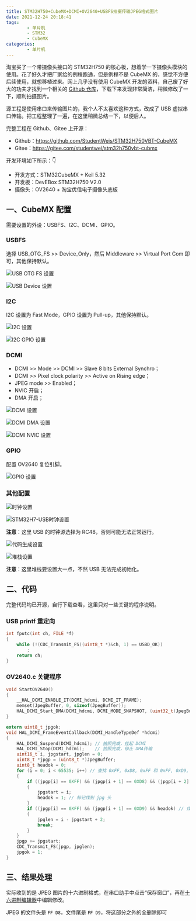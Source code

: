 ```yaml
---
title: STM32H750+CubeMX+DCMI+OV2640+USBFS拍摄传输JPEG格式图片
date: 2021-12-24 20:18:41
tags: 
        - 单片机
        - STM32
        - CubeMX
categories: 
        - 单片机
---
```


淘宝买了一个带摄像头接口的 STM32H750 的核心板，想着学一下摄像头模块的使用。花了好久才把厂家给的例程跑通，但是例程不是 CubeMX 的，感觉不方便后续使用，就想移植过来。网上几乎没有使用 CubeMX 开发的资料，自己废了好大的功夫才找到一个相关的 [Github 仓库](https://github.com/McflyWZX/DCMItest)，下载下来发现非常简洁，稍微修改了一下，顺利拍摄图片。

源工程是使用串口来传输图片的，我个人不太喜欢这种方式，改成了 USB 虚拟串口传输。把工程整理了一遍，在这里稍微总结一下，以便后人。

<!-- more -->

完整工程在 Github、Gitee 上开源：

- Github：https://github.com/StudentWeis/STM32H750VBT-CubeMX
- Gitee：https://gitee.com/studentwei/stm32h750vbt-cubmx

开发环境如下所示：👇

- 开发方式：STM32CubeMX + Keil 5.32
- 开发板：DevEBox STM32H750 V2.0
- 摄像头：OV2640 + 淘宝优信电子摄像头底板

## 一、CubeMX 配置

需要设置的外设：USBFS、I2C、DCMI、GPIO。

### USBFS

选择 USB_OTG_FS >> Device_Only，然后 Middleware >> Virtual Port Com 即可，其他保持默认。

![USB OTG FS 设置](https://s2.loli.net/2021/12/24/uU5M6LIFZe2xbyi.jpg)

![USB Device 设置](https://s2.loli.net/2021/12/24/XKbsLegSwnxFp9k.jpg)

### I2C

I2C 设置为 Fast Mode，GPIO 设置为 Pull-up，其他保持默认。

![I2C 设置](https://s2.loli.net/2021/12/24/YpL7V6ImPRgQhuE.jpg)

![I2C GPIO 设置](https://s2.loli.net/2021/12/24/Kf4OgbtEc8xwNLF.jpg)

### DCMI

- DCMI >> Mode >> DCMI >> Slave 8 bits External Synchro；
- DCMI >> Pixel clock polarity >> Active on Rising edge；
- JPEG mode >> Enabled；
- NVIC 开启；
- DMA 开启；

![DCMI 设置](https://s2.loli.net/2021/12/24/vzwd71ElcCXJeMu.jpg)

![DCMI DMA 设置](https://s2.loli.net/2021/12/24/kERB2LyMirn3Cl9.jpg)

![DCMI NVIC 设置](https://s2.loli.net/2021/12/24/DfcgH5x1sEwl2N6.jpg)

### GPIO

配置 OV2640 复位引脚。

![GPIO 设置](https://s2.loli.net/2021/12/24/9VKfP4swqzZxiWl.jpg)

### 其他配置

![时钟设置](https://s2.loli.net/2021/12/24/oEzRf6XtJxB2I41.jpg)

![STM32H7-USB时钟设置](https://s2.loli.net/2021/12/17/atWkwGL8JcUmgxh.jpg)

**注意**：这里 USB 的时钟源选择为 RC48，否则可能无法正常运行。

![代码生成设置](https://s2.loli.net/2021/12/24/ERzYd5ak3jGvpXw.jpg)

![堆栈设置](https://s2.loli.net/2021/12/24/fxWrlh6B1Pqn2kK.jpg)

**注意**：这里堆栈要设置大一点，不然 USB 无法完成初始化。

## 二、代码

完整代码均已开源，自行下载查看，这里只对一些关键的程序说明。

### USB printf 重定向

```c
int fputc(int ch, FILE *f)
{
    while (!(CDC_Transmit_FS((uint8_t *)&ch, 1) == USBD_OK))
        ;
    return ch;
}
```

### OV2640.c 关键程序

```c
void StartOV2640()
{
    __HAL_DCMI_ENABLE_IT(DCMI_hdcmi, DCMI_IT_FRAME);                                               // 使用帧中断
    memset(JpegBuffer, 0, sizeof(JpegBuffer));                                                     // 把接收BUF清空
    HAL_DCMI_Start_DMA(DCMI_hdcmi, DCMI_MODE_SNAPSHOT, (uint32_t)JpegBuffer, pictureBufferLength); // 启动拍照
}

extern uint8_t jpgok;
void HAL_DCMI_FrameEventCallback(DCMI_HandleTypeDef *hdcmi)
{
    HAL_DCMI_Suspend(DCMI_hdcmi); // 拍照完成，挂起 DCMI
    HAL_DCMI_Stop(DCMI_hdcmi);    // 拍照完成，停止 DMA传输
    uint16_t i, jpgstart, jpglen = 0;
    uint8_t *jpgp = (uint8_t *)JpegBuffer;
    uint8_t headok = 0;
    for (i = 0; i < 65535; i++) // 查找 0xFF, 0xD8, 0xFF 和 0xFF, 0xD9, 获取 jpg 文件大小
    {
        if ((jpgp[i] == 0XFF) && (jpgp[i + 1] == 0XD8) && (jpgp[i + 2] == 0xFF) && (!headok)) // 找到 FF D8 FF
        {
            jpgstart = i;
            headok = 1; // 标记找到 jpg 头
        }
        if ((jpgp[i] == 0XFF) && (jpgp[i + 1] == 0XD9) && headok) // 找到头以后,再找 FF D9
        {
            jpglen = i - jpgstart + 2;
            break;
        }
    }
    jpgp += jpgstart; 
    CDC_Transmit_FS(jpgp, jpglen);
    jpgok = 1;
}
```

## 三、结果处理

实际收到的是 JPEG 图片的十六进制格式，在串口助手中点击“保存窗口”，再在[十六进制编辑器](https://hexed.it/)中编辑修改。

JPEG 的文件头是 `FF D8`，文件尾是 `FF D9`，将这部分之外的全删除即可
